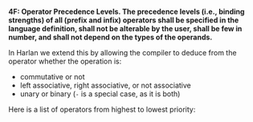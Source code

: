 **4F: Operator Precedence Levels.  The precedence levels (i.e., binding strengths) of all (prefix and infix) operators shall be specified in the language definition, shall not be alterable by the user, shall be few in number, and shall not depend on the types of the operands.**

In Harlan we extend this by allowing the compiler
to deduce from the operator whether the operation is:

 * commutative or not
 * left associative, right associative, or not associative
 * unary or binary (`-` is a special case, as it is both)
 
Here is a list of operators from highest to lowest priority:

